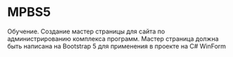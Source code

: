 # MPBS5
Обучение. Создание мастер страницы для сайта по администрированию комплекса программ.
Мастер страница должна быть написана на Bootstrap 5 для применения в проекте на C# WinForm
